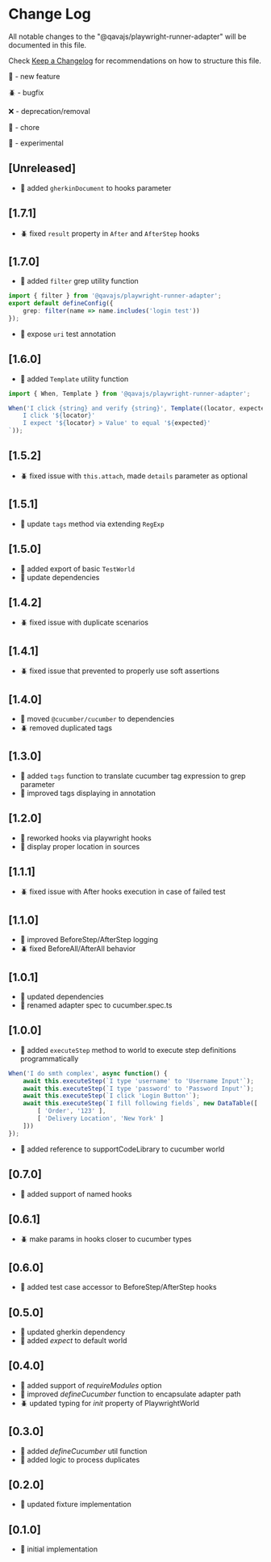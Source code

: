 # Change Log

All notable changes to the "@qavajs/playwright-runner-adapter" will be documented in this file.

Check [Keep a Changelog](http://keepachangelog.com/) for recommendations on how to structure this file.

:rocket: - new feature

:beetle: - bugfix

:x: - deprecation/removal

:pencil: - chore

:microscope: - experimental

## [Unreleased]
- :rocket: added `gherkinDocument` to hooks parameter

## [1.7.1]
- :beetle: fixed `result` property in `After` and `AfterStep` hooks

## [1.7.0]
- :rocket: added `filter` grep utility function
```typescript
import { filter } from '@qavajs/playwright-runner-adapter';
export default defineConfig({
    grep: filter(name => name.includes('login test'))
});
```
- :rocket: expose `uri` test annotation

## [1.6.0]
- :rocket: added `Template` utility function
```typescript
import { When, Template } from '@qavajs/playwright-runner-adapter';

When('I click {string} and verify {string}', Template((locator, expected) => `
    I click '${locator}'
    I expect '${locator} > Value' to equal '${expected}'
`));
```

## [1.5.2]
- :beetle: fixed issue with `this.attach`, made `details` parameter as optional

## [1.5.1]
- :rocket: update `tags` method via extending `RegExp`

## [1.5.0]
- :rocket: added export of basic `TestWorld`
- :rocket: update dependencies

## [1.4.2]
- :beetle: fixed issue with duplicate scenarios

## [1.4.1]
- :beetle: fixed issue that prevented to properly use soft assertions

## [1.4.0]
- :rocket: moved `@cucumber/cucumber` to dependencies
- :beetle: removed duplicated tags

## [1.3.0]
- :rocket: added `tags` function to translate cucumber tag expression to grep parameter
- :rocket: improved tags displaying in annotation

## [1.2.0]
- :rocket: reworked hooks via playwright hooks
- :rocket: display proper location in sources

## [1.1.1]
- :beetle: fixed issue with After hooks execution in case of failed test

## [1.1.0]
- :rocket: improved BeforeStep/AfterStep logging
- :beetle: fixed BeforeAll/AfterAll behavior

## [1.0.1]
- :pencil: updated dependencies
- :rocket: renamed adapter spec to cucumber.spec.ts

## [1.0.0]
- :rocket: added `executeStep` method to world to execute step definitions programmatically
```typescript
When('I do smth complex', async function() {
    await this.executeStep(`I type 'username' to 'Username Input'`);
    await this.executeStep(`I type 'password' to 'Password Input'`);
    await this.executeStep(`I click 'Login Button'`);
    await this.executeStep(`I fill following fields`, new DataTable([
        [ 'Order', '123' ],
        [ 'Delivery Location', 'New York' ]
    ]))
});
```
- :rocket: added reference to supportCodeLibrary to cucumber world

## [0.7.0]
- :rocket: added support of named hooks

## [0.6.1]
- :beetle: make params in hooks closer to cucumber types

## [0.6.0]
- :rocket: added test case accessor to BeforeStep/AfterStep hooks

## [0.5.0]
- :rocket: updated gherkin dependency
- :rocket: added _expect_ to default world

## [0.4.0]
- :rocket: added support of _requireModules_ option
- :rocket: improved _defineCucumber_ function to encapsulate adapter path
- :beetle: updated typing for _init_ property of PlaywrightWorld

## [0.3.0]
- :rocket: added _defineCucumber_ util function
- :rocket: added logic to process duplicates
  
## [0.2.0]
- :rocket: updated fixture implementation

## [0.1.0]
- :rocket: initial implementation
